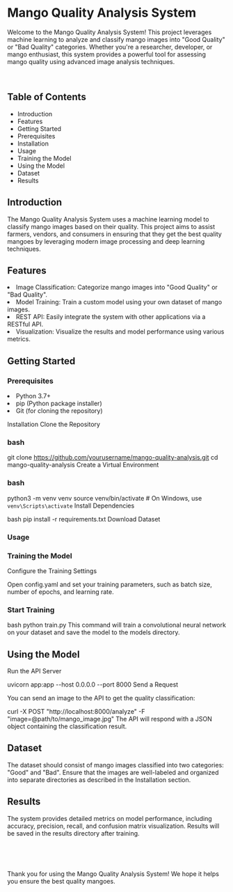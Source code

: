 # Mango Quality Analysis System

Welcome to the Mango Quality Analysis System! This project leverages machine learning to analyze and classify mango images into "Good Quality" or "Bad Quality" categories. 
Whether you're a researcher, developer, or mango enthusiast, this system provides a powerful tool for assessing mango quality using advanced image analysis techniques.

<p>&nbsp;</p>

## Table of Contents

<ul>
    <li>Introduction</li>
    <li>Features</li>
    <li>Getting Started</li>
    <li>Prerequisites</li>
    <li>Installation</li>
    <li>Usage</li>
    <li>Training the Model</li>
    <li>Using the Model</li>
    <li>Dataset</li>
    <li>Results</li>
</ul>

## Introduction
The Mango Quality Analysis System uses a machine learning model to classify mango images based on their quality. 
This project aims to assist farmers, vendors, and consumers in ensuring that they get the best quality mangoes by leveraging modern image processing and deep learning techniques.

## Features
<li>Image Classification: Categorize mango images into "Good Quality" or "Bad Quality".</li>
<li>Model Training: Train a custom model using your own dataset of mango images.</li>
<li>REST API: Easily integrate the system with other applications via a RESTful API.</li>
<li>Visualization: Visualize the results and model performance using various metrics.</li>

## Getting Started
### Prerequisites
<li>Python 3.7+</li>
<li>pip (Python package installer)</li>
<li>Git (for cloning the repository)</li>

Installation
Clone the Repository

### bash
git clone https://github.com/yourusername/mango-quality-analysis.git
cd mango-quality-analysis
Create a Virtual Environment

### bash
python3 -m venv venv
source venv/bin/activate  # On Windows, use `venv\Scripts\activate`
Install Dependencies

bash
pip install -r requirements.txt
Download Dataset
    
### Usage
### Training the Model
Configure the Training Settings

Open config.yaml and set your training parameters, such as batch size, number of epochs, and learning rate.

### Start Training

bash
python train.py
This command will train a convolutional neural network on your dataset and save the model to the models directory.

## Using the Model
Run the API Server

uvicorn app:app --host 0.0.0.0 --port 8000
Send a Request

You can send an image to the API to get the quality classification:

curl -X POST "http://localhost:8000/analyze" -F "image=@path/to/mango_image.jpg"
The API will respond with a JSON object containing the classification result.

## Dataset
The dataset should consist of mango images classified into two categories: "Good" and "Bad". Ensure that the images are well-labeled and organized into separate directories as described in the Installation section.

## Results
The system provides detailed metrics on model performance, including accuracy, precision, recall, and confusion matrix visualization. Results will be saved in the results directory after training.

<p>&nbsp;</p>
<p>&nbsp;</p>
Thank you for using the Mango Quality Analysis System! We hope it helps you ensure the best quality mangoes.
